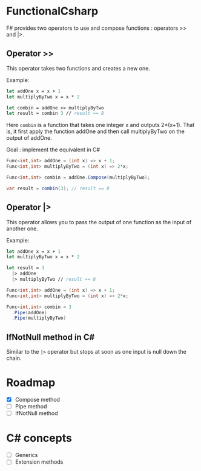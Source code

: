# FunctionalCsharp

F# provides two operators to use and compose functions : operators >> and |>.

## Operator >>

This operator takes two functions and creates a new one.

Example:
```fsharp
let addOne x = x + 1
let multiplyByTwo x = x * 2

let combin = addOne >> multiplyByTwo
let result = combin 3 // result == 8
```

Here `combin` is a function that takes one integer x and outputs 2*(x+1). That is, it first apply the function addOne and then call multiplyByTwo on the output of addOne.

Goal : implement the equivalent in C#

```csharp
Func<int,int> addOne = (int x) => x + 1;
Func<int,int> multiplyByTwo = (int x) => 2*x;

Func<int,int> combin = addOne.Compose(multiplyByTwo);

var result = combin(3); // result == 8
```

## Operator |>

This operator allows you to pass the output of one function as the input of another one.

Example:
```fsharp
let addOne x = x + 1
let multiplyByTwo x = x * 2

let result = 3 
  |> addOne 
  |> multiplyByTwo // result == 8
```
```csharp
Func<int,int> addOne = (int x) => x + 1;
Func<int,int> multiplyByTwo = (int x) => 2*x;

Func<int,int> combin = 3
  .Pipe(addOne)
  .Pipe(multiplyByTwo)
```

## IfNotNull method in C#

Similar to the `|>` operator but stops at soon as one input is null down the chain.


# Roadmap

- [x] Compose method
- [ ] Pipe method
- [ ] IfNotNull method

# C# concepts

- [ ] Generics
- [ ] Extension methods
